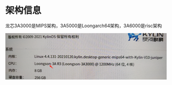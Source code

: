 # 架构信息

龙芯3A3000是MIPS架构，3A5000是Loongarch64架构，3A6000是risc架构

![20230905112424](https://raw.githubusercontent.com/LittleMali/docs/master/mdPics/20230905112424.png)